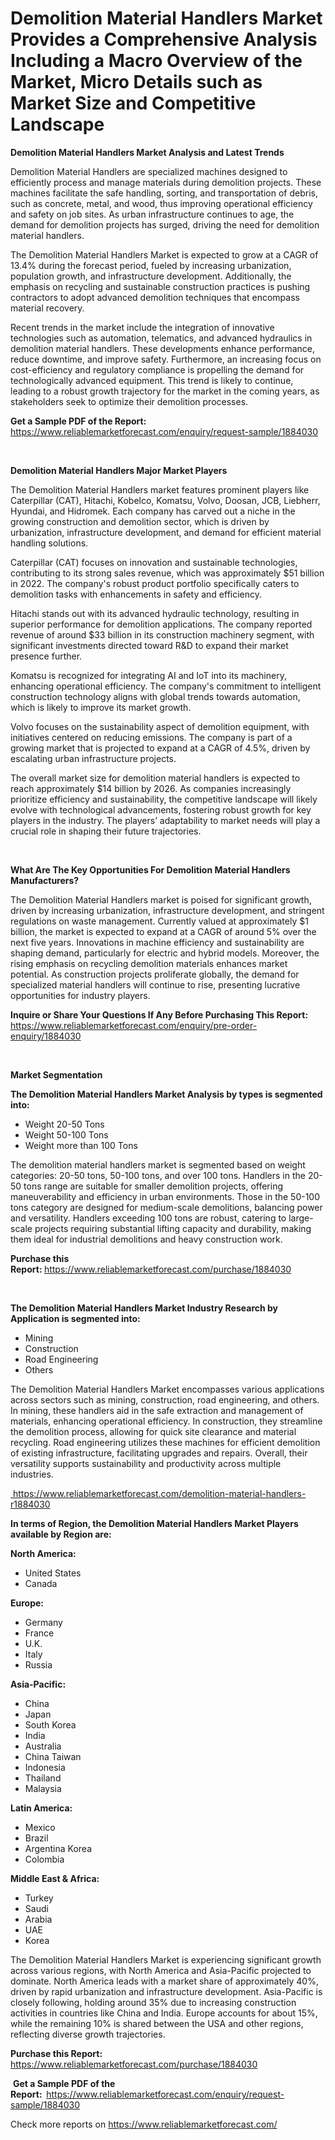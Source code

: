 <p><h1>Demolition Material Handlers Market Provides a Comprehensive Analysis Including a Macro Overview of the Market, Micro Details such as Market Size and Competitive Landscape</h1></p><p><strong>Demolition Material Handlers Market Analysis and Latest Trends</strong></p>
<p><p>Demolition Material Handlers are specialized machines designed to efficiently process and manage materials during demolition projects. These machines facilitate the safe handling, sorting, and transportation of debris, such as concrete, metal, and wood, thus improving operational efficiency and safety on job sites. As urban infrastructure continues to age, the demand for demolition projects has surged, driving the need for demolition material handlers.</p><p>The Demolition Material Handlers Market is expected to grow at a CAGR of 13.4% during the forecast period, fueled by increasing urbanization, population growth, and infrastructure development. Additionally, the emphasis on recycling and sustainable construction practices is pushing contractors to adopt advanced demolition techniques that encompass material recovery.</p><p>Recent trends in the market include the integration of innovative technologies such as automation, telematics, and advanced hydraulics in demolition material handlers. These developments enhance performance, reduce downtime, and improve safety. Furthermore, an increasing focus on cost-efficiency and regulatory compliance is propelling the demand for technologically advanced equipment. This trend is likely to continue, leading to a robust growth trajectory for the market in the coming years, as stakeholders seek to optimize their demolition processes.</p></p>
<p><strong>Get a Sample PDF of the Report:&nbsp;</strong> <a href="https://www.reliablemarketforecast.com/enquiry/request-sample/1884030?utm_campaign=2724&utm_medium=2&utm_source=Github&utm_content=ia&utm_term=05032025&utm_id=demolition-material-handlers">https://www.reliablemarketforecast.com/enquiry/request-sample/1884030</a></p>
<p>&nbsp;</p>
<p><strong>Demolition Material Handlers Major Market Players</strong></p>
<p><p>The Demolition Material Handlers market features prominent players like Caterpillar (CAT), Hitachi, Kobelco, Komatsu, Volvo, Doosan, JCB, Liebherr, Hyundai, and Hidromek. Each company has carved out a niche in the growing construction and demolition sector, which is driven by urbanization, infrastructure development, and demand for efficient material handling solutions.</p><p>Caterpillar (CAT) focuses on innovation and sustainable technologies, contributing to its strong sales revenue, which was approximately $51 billion in 2022. The company's robust product portfolio specifically caters to demolition tasks with enhancements in safety and efficiency.</p><p>Hitachi stands out with its advanced hydraulic technology, resulting in superior performance for demolition applications. The company reported revenue of around $33 billion in its construction machinery segment, with significant investments directed toward R&D to expand their market presence further.</p><p>Komatsu is recognized for integrating AI and IoT into its machinery, enhancing operational efficiency. The company's commitment to intelligent construction technology aligns with global trends towards automation, which is likely to improve its market growth.</p><p>Volvo focuses on the sustainability aspect of demolition equipment, with initiatives centered on reducing emissions. The company is part of a growing market that is projected to expand at a CAGR of 4.5%, driven by escalating urban infrastructure projects.</p><p>The overall market size for demolition material handlers is expected to reach approximately $14 billion by 2026. As companies increasingly prioritize efficiency and sustainability, the competitive landscape will likely evolve with technological advancements, fostering robust growth for key players in the industry. The players’ adaptability to market needs will play a crucial role in shaping their future trajectories.</p></p>
<p>&nbsp;</p>
<p><strong>What Are The Key Opportunities For Demolition Material Handlers Manufacturers?</strong></p>
<p><p>The Demolition Material Handlers market is poised for significant growth, driven by increasing urbanization, infrastructure development, and stringent regulations on waste management. Currently valued at approximately $1 billion, the market is expected to expand at a CAGR of around 5% over the next five years. Innovations in machine efficiency and sustainability are shaping demand, particularly for electric and hybrid models. Moreover, the rising emphasis on recycling demolition materials enhances market potential. As construction projects proliferate globally, the demand for specialized material handlers will continue to rise, presenting lucrative opportunities for industry players.</p></p>
<p><strong>Inquire or Share Your Questions If Any Before Purchasing This Report:</strong> <a href="https://www.reliablemarketforecast.com/enquiry/pre-order-enquiry/1884030?utm_campaign=2724&utm_medium=2&utm_source=Github&utm_content=ia&utm_term=05032025&utm_id=demolition-material-handlers">https://www.reliablemarketforecast.com/enquiry/pre-order-enquiry/1884030</a></p>
<p>&nbsp;</p>
<p><strong>Market Segmentation</strong></p>
<p><strong>The Demolition Material Handlers Market Analysis by types is segmented into:</strong></p>
<p><ul><li>Weight 20-50 Tons</li><li>Weight 50-100 Tons</li><li>Weight more than 100 Tons</li></ul></p>
<p><p>The demolition material handlers market is segmented based on weight categories: 20-50 tons, 50-100 tons, and over 100 tons. Handlers in the 20-50 tons range are suitable for smaller demolition projects, offering maneuverability and efficiency in urban environments. Those in the 50-100 tons category are designed for medium-scale demolitions, balancing power and versatility. Handlers exceeding 100 tons are robust, catering to large-scale projects requiring substantial lifting capacity and durability, making them ideal for industrial demolitions and heavy construction work.</p></p>
<p><strong>Purchase this Report:&nbsp;</strong><a href="https://www.reliablemarketforecast.com/purchase/1884030?utm_campaign=2724&utm_medium=2&utm_source=Github&utm_content=ia&utm_term=05032025&utm_id=demolition-material-handlers">https://www.reliablemarketforecast.com/purchase/1884030</a></p>
<p>&nbsp;</p>
<p><strong>The Demolition Material Handlers Market Industry Research by Application is segmented into:</strong></p>
<p><ul><li>Mining</li><li>Construction</li><li>Road Engineering</li><li>Others</li></ul></p>
<p><p>The Demolition Material Handlers Market encompasses various applications across sectors such as mining, construction, road engineering, and others. In mining, these handlers aid in the safe extraction and management of materials, enhancing operational efficiency. In construction, they streamline the demolition process, allowing for quick site clearance and material recycling. Road engineering utilizes these machines for efficient demolition of existing infrastructure, facilitating upgrades and repairs. Overall, their versatility supports sustainability and productivity across multiple industries.</p></p>
<p><a href="https://www.reliablemarketforecast.com/demolition-material-handlers-r1884030?utm_campaign=2724&utm_medium=2&utm_source=Github&utm_content=ia&utm_term=05032025&utm_id=demolition-material-handlers">&nbsp;https://www.reliablemarketforecast.com/demolition-material-handlers-r1884030</a></p>
<p><strong>In terms of Region, the Demolition Material Handlers Market Players available by Region are:</strong></p>
<p>
    <p> <strong> North America: </strong>
        <ul>
            <li>United States</li>
            <li>Canada</li>
        </ul>
        </p> 
    <p> <strong> Europe: </strong>
        <ul>
            <li>Germany</li>
            <li>France</li>
            <li>U.K.</li>
            <li>Italy</li>
            <li>Russia</li>
        </ul>
        </p> 
    <p> <strong> Asia-Pacific: </strong>
        <ul>
            <li>China</li>
            <li>Japan</li>
            <li>South Korea</li>
            <li>India</li>
            <li>Australia</li>
            <li>China Taiwan</li>
            <li>Indonesia</li>
            <li>Thailand</li>
            <li>Malaysia</li>
        </ul>
        </p> 
    <p> <strong> Latin America: </strong>
        <ul>
            <li>Mexico</li>
            <li>Brazil</li>
            <li>Argentina Korea</li>
            <li>Colombia</li>
        </ul>
        </p> 
    <p> <strong> Middle East & Africa: </strong>
        <ul>
            <li>Turkey</li>
            <li>Saudi</li>
            <li>Arabia</li>
            <li>UAE</li>
            <li>Korea</li>
        </ul>
    </p>
    </p>
<p><p>The Demolition Material Handlers Market is experiencing significant growth across various regions, with North America and Asia-Pacific projected to dominate. North America leads with a market share of approximately 40%, driven by rapid urbanization and infrastructure development. Asia-Pacific is closely following, holding around 35% due to increasing construction activities in countries like China and India. Europe accounts for about 15%, while the remaining 10% is shared between the USA and other regions, reflecting diverse growth trajectories.</p></p>
<p><strong>Purchase this Report: </strong><a href="https://www.reliablemarketforecast.com/purchase/1884030?utm_campaign=2724&utm_medium=2&utm_source=Github&utm_content=ia&utm_term=05032025&utm_id=demolition-material-handlers">https://www.reliablemarketforecast.com/purchase/1884030</a></p>
<p>&nbsp;<strong>Get a Sample PDF of the Report:&nbsp;&nbsp;</strong><a href="https://www.reliablemarketforecast.com/enquiry/request-sample/1884030?utm_campaign=2724&utm_medium=2&utm_source=Github&utm_content=ia&utm_term=05032025&utm_id=demolition-material-handlers">https://www.reliablemarketforecast.com/enquiry/request-sample/1884030</a></p>
<p><strong></strong></p>
<p>Check more reports on <a href="https://www.reliablemarketforecast.com/?utm_campaign=2724&utm_medium=2&utm_source=Github&utm_content=ia&utm_term=05032025&utm_id=demolition-material-handlers">https://www.reliablemarketforecast.com/</a></p>